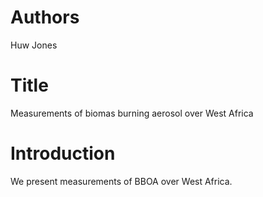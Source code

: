 # Authors
Huw Jones

# Title

Measurements of biomas burning aerosol over West Africa

# Introduction
We present measurements of BBOA over West Africa.